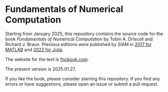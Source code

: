 # Fundamentals of Numerical Computation

Starting from January 2025, this repository contains the source code for the book *Fundamentals of Numerical Computation* by Tobin A. Driscoll and Richard J. Braun. 
Previous editions were published by SIAM in [2017 for MATLAB](https://epubs.siam.org/doi/10.1137/1.9781611975086) and [2022 for Julia](https://epubs.siam.org/doi/10.1137/1.9781611977011).

The website for the text is [fncbook.com](https://fncbook.com).

The present version is 2025.01.27.

If you like the book, please consider starring this repository. If you find any errors or have suggestions, please open an issue or submit a pull request.
